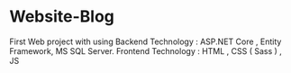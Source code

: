 # Website-Blog
First Web project with using Backend Technology : ASP.NET Core , Entity Framework, MS SQL Server. Frontend Technology : HTML , CSS ( Sass ) , JS
